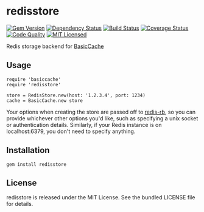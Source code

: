 redisstore
=========

[![Gem Version](https://img.shields.io/gem/v/redisstore.svg)](https://rubygems.org/gems/redisstore)
[![Dependency Status](https://img.shields.io/gemnasium/akerl/redisstore.svg)](https://gemnasium.com/akerl/redisstore)
[![Build Status](https://img.shields.io/circleci/project/akerl/redisstore.svg)](https://circleci.com/gh/akerl/redisstore)
[![Coverage Status](https://img.shields.io/codecov/c/github/akerl/redisstore.svg)](https://codecov.io/github/akerl/redisstore)
[![Code Quality](https://img.shields.io/codacy/fb61940c13c142ef80580b0f2d6c9e37.svg)](https://www.codacy.com/app/akerl/redisstore)
[![MIT Licensed](https://img.shields.io/badge/license-MIT-green.svg)](https://tldrlegal.com/license/mit-license)

Redis storage backend for [BasicCache](https://github.com/akerl/basiccache)

## Usage

```
require 'basiccache'
require 'redisstore'

store = RedisStore.new(host: '1.2.3.4', port: 1234)
cache = BasicCache.new store
```

Your options when creating the store are passed off to [redis-rb](https://github.com/redis/redis-rb), so you can provide whichever other options you'd like, such as specifying a unix socket or authentication details. Similarly, if your Redis instance is on localhost:6379, you don't need to specify anything.

## Installation

    gem install redisstore

## License

redisstore is released under the MIT License. See the bundled LICENSE file for details.

